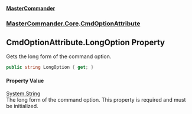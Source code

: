 #### [MasterCommander](MasterCommander.md 'MasterCommander')
### [MasterCommander.Core](MasterCommander.Core.md 'MasterCommander.Core').[CmdOptionAttribute](CmdOptionAttribute.md 'MasterCommander.Core.CmdOptionAttribute')

## CmdOptionAttribute.LongOption Property

Gets the long form of the command option.

```csharp
public string LongOption { get; }
```

#### Property Value
[System.String](https://docs.microsoft.com/en-us/dotnet/api/System.String 'System.String')  
The long form of the command option. This property is required and must be initialized.